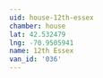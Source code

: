```yaml
---
uid: house-12th-essex
chamber: house
lat: 42.532479
lng: -70.9505941
name: 12th Essex
van_id: '036'
---
```

